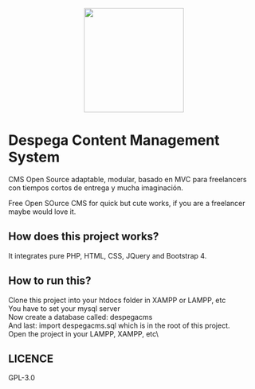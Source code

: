 <p align="center">
  <img width="200" height="210,337 " src="https://user-images.githubusercontent.com/40801473/42911131-b39f07e0-8ae1-11e8-82b0-edf4385d3e1e.png">
</p>

# Despega Content Management System
CMS Open Source adaptable, modular, basado en MVC para freelancers con tiempos cortos de entrega y mucha imaginación.

Free Open SOurce CMS for quick but cute works, if you are a freelancer maybe would love it.

## How does this project works?
It integrates pure PHP, HTML, CSS, JQuery and Bootstrap 4.

## How to run this?
Clone this project into your htdocs folder in XAMPP or LAMPP, etc\
You have to set your mysql server\
Now create a database called: despegacms\
And last: import despegacms.sql which is in the root of this project.\
Open the project in your LAMPP, XAMPP, etc\

## LICENCE
GPL-3.0